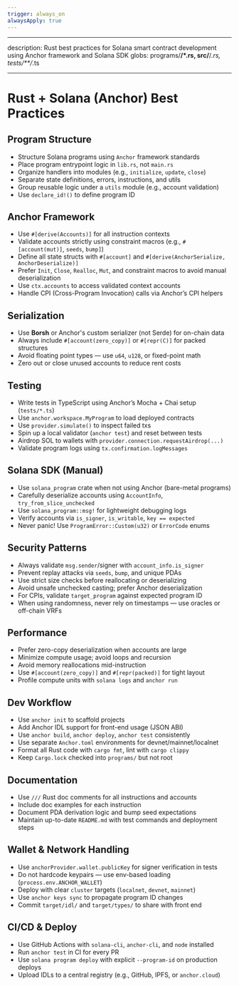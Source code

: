 ```yaml
---
trigger: always_on
alwaysApply: true
---
```


---

description: Rust best practices for Solana smart contract development using Anchor framework and Solana SDK
globs: programs/**/\*.rs, src/**/_.rs, tests/\*\*/_.ts

---

# Rust + Solana (Anchor) Best Practices

## Program Structure

- Structure Solana programs using `Anchor` framework standards
- Place program entrypoint logic in `lib.rs`, not `main.rs`
- Organize handlers into modules (e.g., `initialize`, `update`, `close`)
- Separate state definitions, errors, instructions, and utils
- Group reusable logic under a `utils` module (e.g., account validation)
- Use `declare_id!()` to define program ID

## Anchor Framework

- Use `#[derive(Accounts)]` for all instruction contexts
- Validate accounts strictly using constraint macros (e.g., `#[account(mut)]`, `seeds`, `bump]`)
- Define all state structs with `#[account]` and `#[derive(AnchorSerialize, AnchorDeserialize)]`
- Prefer `Init`, `Close`, `Realloc`, `Mut`, and constraint macros to avoid manual deserialization
- Use `ctx.accounts` to access validated context accounts
- Handle CPI (Cross-Program Invocation) calls via Anchor’s CPI helpers

## Serialization

- Use **Borsh** or Anchor's custom serializer (not Serde) for on-chain data
- Always include `#[account(zero_copy)]` or `#[repr(C)]` for packed structures
- Avoid floating point types — use `u64`, `u128`, or fixed-point math
- Zero out or close unused accounts to reduce rent costs

## Testing

- Write tests in TypeScript using Anchor’s Mocha + Chai setup (`tests/*.ts`)
- Use `anchor.workspace.MyProgram` to load deployed contracts
- Use `provider.simulate()` to inspect failed txs
- Spin up a local validator (`anchor test`) and reset between tests
- Airdrop SOL to wallets with `provider.connection.requestAirdrop(...)`
- Validate program logs using `tx.confirmation.logMessages`

## Solana SDK (Manual)

- Use `solana_program` crate when not using Anchor (bare-metal programs)
- Carefully deserialize accounts using `AccountInfo`, `try_from_slice_unchecked`
- Use `solana_program::msg!` for lightweight debugging logs
- Verify accounts via `is_signer`, `is_writable`, `key == expected`
- Never panic! Use `ProgramError::Custom(u32)` or `ErrorCode` enums

## Security Patterns

- Always validate `msg.sender`/signer with `account_info.is_signer`
- Prevent replay attacks via `seeds`, `bump`, and unique PDAs
- Use strict size checks before reallocating or deserializing
- Avoid unsafe unchecked casting; prefer Anchor deserialization
- For CPIs, validate `target_program` against expected program ID
- When using randomness, never rely on timestamps — use oracles or off-chain VRFs

## Performance

- Prefer zero-copy deserialization when accounts are large
- Minimize compute usage; avoid loops and recursion
- Avoid memory reallocations mid-instruction
- Use `#[account(zero_copy)]` and `#[repr(packed)]` for tight layout
- Profile compute units with `solana logs` and `anchor run`

## Dev Workflow

- Use `anchor init` to scaffold projects
- Add Anchor IDL support for front-end usage (JSON ABI)
- Use `anchor build`, `anchor deploy`, `anchor test` consistently
- Use separate `Anchor.toml` environments for devnet/mainnet/localnet
- Format all Rust code with `cargo fmt`, lint with `cargo clippy`
- Keep `Cargo.lock` checked into `programs/` but not root

## Documentation

- Use `///` Rust doc comments for all instructions and accounts
- Include doc examples for each instruction
- Document PDA derivation logic and bump seed expectations
- Maintain up-to-date `README.md` with test commands and deployment steps

## Wallet & Network Handling

- Use `anchorProvider.wallet.publicKey` for signer verification in tests
- Do not hardcode keypairs — use env-based loading (`process.env.ANCHOR_WALLET`)
- Deploy with clear `cluster` targets (`localnet`, `devnet`, `mainnet`)
- Use `anchor keys sync` to propagate program ID changes
- Commit `target/idl/` and `target/types/` to share with front end

## CI/CD & Deploy

- Use GitHub Actions with `solana-cli`, `anchor-cli`, and `node` installed
- Run `anchor test` in CI for every PR
- Use `solana program deploy` with explicit `--program-id` on production deploys
- Upload IDLs to a central registry (e.g., GitHub, IPFS, or `anchor.cloud`)
